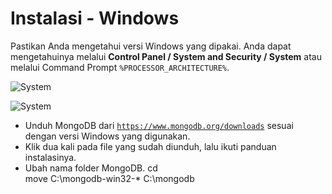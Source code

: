 # Instalasi - Windows

Pastikan Anda mengetahui versi Windows yang dipakai. Anda dapat mengetahuinya melalui **Control Panel / System and Security / System** atau melalui Command Prompt `%PROCESSOR_ARCHITECTURE%`.

![System](https://dl.dropboxusercontent.com/u/83581209/mongodb-untuk-indonesia/assets/instalasi_windows.1.png)

![System](https://dl.dropboxusercontent.com/u/83581209/mongodb-untuk-indonesia/assets/instalasi_windows.2.png)


- Unduh MongoDB dari [`https://www.mongodb.org/downloads`](https://www.mongodb.org/downloads) sesuai dengan versi Windows yang digunakan.
- Klik dua kali pada file yang sudah diunduh, lalu ikuti panduan instalasinya.
- Ubah nama folder MongoDB.
      cd \
      move C:\mongodb-win32-* C:\mongodb
